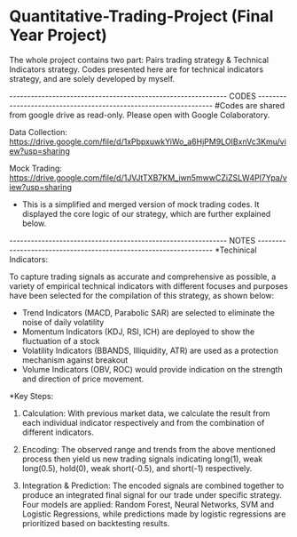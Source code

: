 # Quantitative-Trading-Project (Final Year Project)
The whole project contains two part: Pairs trading strategy & Technical Indicators strategy.
Codes presented here are for technical indicators strategy, and are solely developed by myself.

------------------------------------------------------------- CODES -----------------------------------------------------------------
#Codes are shared from google drive as read-only. Please open with Google Colaboratory.

Data Collection: https://drive.google.com/file/d/1xPbpxuwkYiWo_a6HjPM9LOIBxnVc3Kmu/view?usp=sharing

Mock Trading: https://drive.google.com/file/d/1JVJtTXB7KM_iwn5mwwCZiZSLW4Pl7Ypa/view?usp=sharing
- This is a simplified and merged version of mock trading codes. It displayed the core logic of our strategy, which are further explained below.


------------------------------------------------------------- NOTES -----------------------------------------------------------------
*Techinical Indicators: 

To capture trading signals as accurate and comprehensive as possible, a variety of empirical technical indicators with different focuses and purposes have been selected for the compilation of this strategy, as shown below:
- Trend Indicators (MACD, Parabolic SAR) are selected to eliminate the noise of daily volatility
- Momentum Indicators (KDJ, RSI, ICH) are deployed to show the fluctuation of a stock
- Volatility Indicators (BBANDS, Illiquidity, ATR) are used as a protection mechanism against breakout 
- Volume Indicators (OBV, ROC) would provide indication on the strength and direction of price movement.


*Key Steps:

1. Calculation: 
With previous market data, we calculate the result from each individual indicator respectively and from the combination of different indicators. 

2. Encoding: 
The observed range and trends from the above mentioned process then yield us new trading signals indicating long(1), weak long(0.5), hold(0), weak short(-0.5), and short(-1) respectively. 

3. Integration & Prediction: 
The encoded signals are combined together to produce an integrated final signal for our trade under specific strategy. 
Four models are applied: Random Forest, Neural Networks, SVM and Logistic Regressions, while predictions made by logistic regressions are prioritized based on backtesting results.
